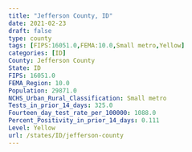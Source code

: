 ```yaml
---
title: "Jefferson County, ID"
date: 2021-02-23
draft: false
type: county
tags: [FIPS:16051.0,FEMA:10.0,Small metro,Yellow]
categories: [ID]
County: Jefferson County
State: ID
FIPS: 16051.0
FEMA_Region: 10.0
Population: 29871.0
NCHS_Urban_Rural_Classification: Small metro
Tests_in_prior_14_days: 325.0
Fourteen_day_test_rate_per_100000: 1088.0
Percent_Positivity_in_prior_14_days: 0.111
Level: Yellow
url: /states/ID/jefferson-county
---
```




